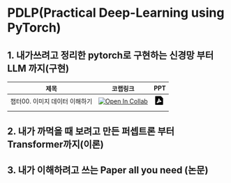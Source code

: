 # PDLP(Practical Deep-Learning using PyTorch)


## 1. 내가쓰려고 정리한 pytorch로 구현하는 신경망 부터 LLM 까지(구현)

| 제목 | 코랩링크 | PPT |
| -------- | -------- | -------- |
| 챕터00. 이미지 데이터 이해하기 | [![Open In Collab](https://colab.research.google.com/assets/colab-badge.svg)](https://colab.research.google.com/github/int29/PDLP/blob/main/chapter_00_understand_image_data.ipynb) | <a href="https://github.com/int29/PDLP/blob/main/ch02_scratch_from%20_pytorch_to_transformers/chapter_00_understand_image_data.pdf"><img src="./file-pdf-2-fill.png"></a> |
|    |   |   |


## 2. 내가 까먹을 때 보려고 만든 퍼셉트론 부터 Transformer까지(이론)


## 3. 내가 이해하려고 쓰는 Paper all you need (논문)
